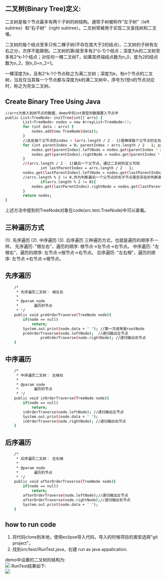 ## 二叉树(Binary Tree)定义:
二叉树是每个节点最多有两个子树的树结构。通常子树被称作“左子树”（left subtree）和“右子树”（right subtree）。二叉树常被用于实现二叉查找树和二叉堆。

二叉树的每个结点至多只有二棵子树(不存在度大于2的结点)，二叉树的子树有左右之分，次序不能颠倒。二叉树的第i层至多有2^{i-1}个结点；深度为k的二叉树至多有2^k-1个结点；对任何一棵二叉树T，如果其终端结点数为n_0，度为2的结点数为n_2，则n_0=n_2+1。

一棵深度为k，且有2^k-1个节点称之为满二叉树；深度为k，有n个节点的二叉树，当且仅当其每一个节点都与深度为k的满二叉树中，序号为1至n的节点对应时，称之为完全二叉树。

## Create Binary Tree Using Java

```sh
//arrs为放入到树节点的数据，demo中将int类型的数据置入节点中
public List<TreeNode> initTree(int[] arrs) {
		List<TreeNode> nodes = new ArrayList<TreeNode>();
		for (int data : arrs) {
			nodes.add(new TreeNode(data));
		}
		//此处每个父节点的index < (arrs.length / 2 - 1)是确保每个父节点的左右子节点都存在 
		for (int parentIndex = 0; parentIndex < arrs.length / 2 - 1; parentIndex++) {
			nodes.get(parentIndex).leftNode = nodes.get(parentIndex * 2 + 1);
			nodes.get(parentIndex).rightNode = nodes.get(parentIndex * 2 + 2); 
		}
		//(arrs.length / 2 - 1)最后一个父节点，通过二叉树的定义可知		
                int lastParentIndex = arrs.length / 2 - 1;
		nodes.get(lastParentIndex).leftNode = nodes.get(lastParentIndex * 2 + 1);
		//arrs.length % 2 != 0,作为判断最后一个父节点的右子节点是否存在的判断条件		
                if(arrs.length % 2 != 0){
			nodes.get(lastParentIndex).rightNode = nodes.get(lastParentIndex * 2 + 2);
		}
		return nodes;
}
```
上述方法中提到的TreeNode对象在code(src.test.TreeNode)中可以查看。

## 三种遍历方式

(1). 先序遍历
(2). 中序遍历
(3). 后序遍历
三种遍历方式，也就是遍历的顺序不一样。
先序遍历: "根左右"，遍历的顺序: 根节点->左节点->右节点。
中序遍历: "左根右"，遍历的顺序: 左节点->根节点->右节点。
后序遍历: "左右根"，遍历的顺序: 左节点->右节点->根节点。

## 先序遍历

```sh
	/*
	 * 先序遍历二叉树： 根左右
	 * 
	 * @param node
	 *       遍历的节点
	 * */
	public void preOrderTraverse(TreeNode node){
		if(node == null)
			return;
		System.out.print(node.data + " "); //第一次进来是rootNode
		preOrderTraverse(node.leftNode);  //递归输出左节点		
                preOrderTraverse(node.rightNode); //递归输出右节点
	}
```

## 中序遍历

```sh
	/*
	 * 中序遍历二叉树： 左根右
	 * 
	 * @param node
	 *       遍历的节点
	 * */
	public void inOrderTraverse(TreeNode node){
		if(node == null)
			return;
		inOrderTraverse(node.leftNode); //递归输出左节点
		System.out.print(node.data + " "); 
		inOrderTraverse(node.rightNode); //递归输出右节点
	}
```
## 后序遍历

```sh
	/*
	 * 后序遍历二叉树： 左右根
	 * 
	 * @param node
	 *       遍历的节点
	 * */
	public void afterOrderTraverse(TreeNode node){
		if(node == null)
			return;
		afterOrderTraverse(node.leftNode);//递归输出左节点
		afterOrderTraverse(node.rightNode);//递归输出右节点
		System.out.print(node.data + " ");
	}
```

## how to run code
1. 将代码clone到本地，使用eclipse导入代码，导入的时候项目的类型选择"git project"。
2. 找到src/test/RunTest.java，右键 run as java appalication.

demo中设置的二叉树的结构为:<br />
![](http://blog.tommyyang.cn/img/binary-tree.png)
RunTest结果如下:<br />
![](http://blog.tommyyang.cn/img/binarytree-result.png)
